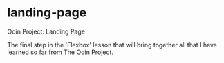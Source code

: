 # landing-page
Odin Project: Landing Page

The final step in the 'Flexbox' lesson that will bring together all that I have learned so far from The Odin Project.